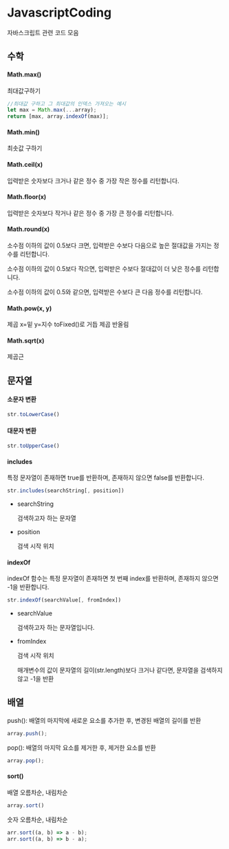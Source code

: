 # JavascriptCoding
자바스크립트 관련 코드 모음

## 수학

#### Math.max()
최대값구하기
```javascript
//최대값 구하고 그 최대값의 인덱스 가져오는 예시
let max = Math.max(...array);
return [max, array.indexOf(max)];
```

#### Math.min()
최솟값 구하기

#### Math.ceil(x)
입력받은 숫자보다 크거나 같은 정수 중 가장 작은 정수를 리턴합니다.

#### Math.floor(x)
입력받은 숫자보다 작거나 같은 정수 중 가장 큰 정수를 리턴합니다.

#### Math.round(x)
소수점 이하의 값이 0.5보다 크면, 입력받은 수보다 다음으로 높은 절대값을 가지는 정수를 리턴합니다.

소수점 이하의 값이 0.5보다 작으면, 입력받은 수보다 절대값이 더 낮은 정수를 리턴합니다.

소수점 이하의 값이 0.5와 같으면, 입력받은 수보다 큰 다음 정수를 리턴합니다.

#### Math.pow(x, y)
제곱 x=밑 y=지수  toFixed()로 거듭 제곱 반올림

#### Math.sqrt(x)
제곱근 

## 문자열

#### 소문자 변환
```javascript
str.toLowerCase()
```

#### 대문자 변환
```javascript
str.toUpperCase()
```

#### includes
  특정 문자열이 존재하면 true를 반환하며, 존재하지 않으면 false를 반환합니다.
```javascript
str.includes(searchString[, position])
```
+ searchString

  검색하고자 하는 문자열

+ position

  검색 시작 위치
  
#### indexOf
  indexOf 함수는 특정 문자열이 존재하면 첫 번째 index를 반환하며, 존재하지 않으면 -1을 반환합니다.
```javascript
str.indexOf(searchValue[, fromIndex])
```

+ searchValue

  검색하고자 하는 문자열입니다.

+ fromIndex

  검색 시작 위치

  매개변수의 값이 문자열의 길이(str.length)보다 크거나 같다면, 문자열을 검색하지 않고 -1을 반환
  
## 배열

push(): 배열의 마지막에 새로운 요소를 추가한 후, 변경된 배열의 길이를 반환
```javascript
array.push();
```

pop(): 배열의 마지막 요소를 제거한 후, 제거한 요소를 반환
```javascript
array.pop();
```

#### sort()
배열 오름차순, 내림차순
```javascript
array.sort()
```
숫자 오름차순, 내림차순
```javascript
arr.sort((a, b) => a - b);
arr.sort((a, b) => b - a);
```
